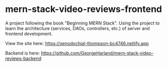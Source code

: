 # mern-stack-video-reviews-frontend

A project following the book "Beginning MERN Stack".
Using the project to learn the architecture (services, DAOs, controllers, etc.) of server and frontend development.

View the site here: https://xenodochial-thompson-bc4746.netlify.app

Backend is here: https://github.com/GeorgeHarland/mern-stack-video-reviews-backend
